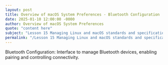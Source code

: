 ```yaml
---
layout: post
title: Overview of macOS System Preferences - Bluetooth Configuration
date: 2025-01-10 12:00:00 -0000
author: Overview of macOS System Preferences
quote: "content here"
subject: "Lesson 15 Managing Linux and macOS standards and specifications"
permalink: "/Lesson 15 Managing Linux and macOS standards and specifications/Overview of macOS System Preferences/Overview of macOS System Preferences - Bluetooth Configuration"
---
```


Bluetooth Configuration: Interface to manage Bluetooth devices, enabling pairing and controlling connectivity.
